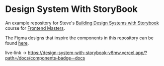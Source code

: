 # Design System With StoryBook

An example repository for Steve's [Building Design Systems with Storybook](https://stevekinney.net/courses/storybook) course for [Frontend Masters](https://frontendmasters.com).

The Figma designs that inspire the components in this repository can be found [here](https://www.figma.com/file/Qhb4PJucNK8bgvf4N65Jrm/Anthology?type=design&node-id=0%3A1&mode=design&t=Dr1OUnsNFnelFSUN-1).

live-link -> https://design-system-with-storybook-v6mw.vercel.app/?path=/docs/components-badge--docs
